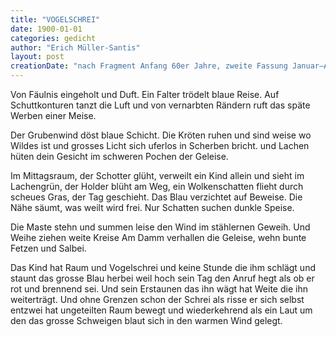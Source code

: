 ```yaml
---
title: "VOGELSCHREI"
date: 1900-01-01
categories: gedicht
author: "Erich Müller-Santis"
layout: post
creationDate: "nach Fragment Anfang 60er Jahre, zweite Fassung Januar–April 96, letzte Fassung Januar 99"
---
```

Von Fäulnis eingeholt und Duft.
Ein Falter trödelt blaue Reise.
Auf Schuttkonturen tanzt die Luft
und von vernarbten Rändern ruft
das späte Werben einer Meise.

Der Grubenwind döst blaue Schicht.
Die Kröten ruhen und sind weise
wo Wildes ist und grosses Licht
sich uferlos in Scherben bricht.
und Lachen hüten dein Gesicht
im schweren Pochen der Geleise.

Im Mittagsraum, der Schotter glüht,
verweilt ein Kind allein und sieht
im Lachengrün, der Holder blüht
am Weg, ein Wolkenschatten flieht
durch scheues Gras, der Tag geschieht.
Das Blau verzichtet auf Beweise.
Die Nähe säumt, was weilt wird frei.
Nur Schatten suchen dunkle Speise.

Die Maste stehn und summen leise
den Wind im stählernen Geweih.
Und Weihe ziehen weite Kreise
Am Damm verhallen die Geleise,
wehn bunte Fetzen und Salbei.

Das Kind hat Raum und Vogelschrei
und keine Stunde die ihm schlägt
und staunt das grosse Blau herbei
weil hoch sein Tag den Anruf hegt
als ob er rot und brennend sei.
Und sein Erstaunen das ihn wägt
hat Weite die ihn weiterträgt.
Und ohne Grenzen schon der Schrei
als risse er sich selbst entzwei
hat ungeteilten Raum bewegt
und wiederkehrend als ein Laut
um den das grosse Schweigen blaut
sich in den warmen Wind gelegt.
